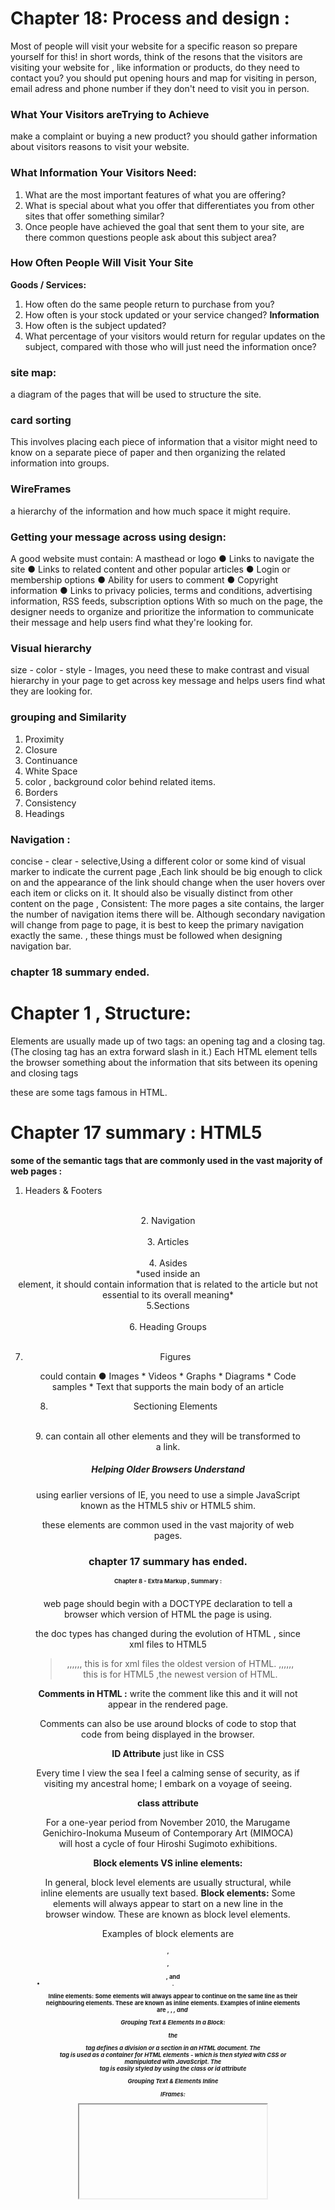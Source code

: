 # Chapter 18: Process and design :
Most of people will visit your website for a specific reason so prepare yourself for this!
in short words, think of the resons that the visitors are visiting your website for , like information or products, do they need to contact you? you should put opening hours and map for visiting in person, email adress and phone number if they don't need to visit you in person.
### What Your Visitors areTrying to Achieve 
 make a complaint or buying a new product? you should gather information about visitors reasons to visit your website.
 


 ### What Information Your Visitors Need:

1. What are the most important features of what you are offering? </br>
2. What is special about what you offer that differentiates you from other sites that offer something similar? </br>
3.  Once people have achieved the goal that sent them to your site, are there common questions people ask about this subject area? </br>

### How Often People Will Visit Your Site

**Goods / Services:**
1. How often do the same
people return to purchase
from you?
2.  How often is your stock
updated or your service
changed?
**Information**
3.  How often is the subject
updated?
4. What percentage of your
visitors would return for
regular updates on the
subject, compared with
those who will just need the
information once?

### site map: 
a diagram of the pages that will be used to structure the site.
### card sorting
This involves placing each piece of information that a visitor might need to know on a separate piece of paper and then organizing the related information into groups.

### WireFrames 
a hierarchy of the information and how much space it might require.

### Getting your message across using design:
A good website must contain:
A masthead or logo
● Links to navigate the site
● Links to related content and
other popular articles
● Login or membership options
● Ability for users to comment
● Copyright information
● Links to privacy policies,
terms and conditions,
advertising information, RSS
feeds, subscription options
With so much on the page, the
designer needs to organize and
prioritize the information to
communicate their message
and help users find what they're
looking for.


### Visual hierarchy
size - color - style - Images, you need these to make contrast and visual hierarchy in your page to get across key message and helps users find what they are looking for.


### grouping and Similarity

1. Proximity </br>
2. Closure </br>
3. Continuance </br>
4. White Space </br>
5. color , background color behind related items. </br>
6. Borders </br>
7. Consistency </br>
8. Headings </br>
 

### Navigation :
concise - clear - selective,Using a different
color or some kind of visual marker to indicate the current page ,Each link should be big enough to click on and the appearance of the link should change when the user hovers over each item or clicks on it. It should also be visually distinct from other content on the page , Consistent:  The more pages a site contains, the larger the number of navigation items there will be. Although secondary navigation will change from page to page, it is best to keep the primary navigation exactly the same.
, these things must be followed when designing navigation bar.

### chapter 18 summary ended.


# Chapter 1 , Structure:


 Elements are usually
made up of two tags: an opening tag and a closing tag. (The closing tag
has an extra forward slash in it.) Each HTML element tells the browser
something about the information that sits between its opening and
closing tags

these are some tags famous in HTML.

<html> 
<head> </head>
<title> </title>
<body>
<p> </p>
<h1> </h1> 
</body>
</html>


# Chapter 17 summary : HTML5



**some of the semantic tags that are commonly used in the vast majority of web pages :** 

1. Headers & Footers
<header> <footer> </br>
2. Navigation
<nav> </br>
3. Articles
<article> </br>
4. Asides
<aside>
 *used inside an <article>
element, it should contain
information that is related to the
article but not essential to its
overall meaning* </br>
5.Sections
<section> </br>
6. Heading Groups
<hgroup> </br>

7. Figures
<figure> <figcaption> 
could contain ● Images
* Videos
* Graphs
* Diagrams
* Code samples
* Text that supports the main
body of an article </br>


8. Sectioning Elements
<div> </br>
9. <a>  </a> can contain all other elements and they will be transformed to a link. </br>

 ##### **Helping Older Browsers Understand**


using earlier versions of IE, you
need to use a simple JavaScript
known as the HTML5 shiv or
HTML5 shim. 

these elements are common used in the vast majority of web pages.
 
### chapter 17 summary has ended.

#  Chapter 8 - Extra Markup , Summary :

web page should begin with a DOCTYPE declaration to tell a browser which version of HTML the page is using.

the doc types has changed during the evolution of HTML , since xml files to HTML5 
> <?xml version="1.0" ?> ,,,,,, this is for xml files the oldest version of HTML.
> <!DOCTYPE html> ,,,,,, this is for HTML5 ,the newest version of HTML.


**Comments in HTML :**
write the comment like this and it will not appear in the rendered page.
<!-- comment goes here -->

Comments can also be use around blocks of code to stop that code from being displayed in the browser.
 

**ID Attribute**
just like in CSS


<p id="pullquote">Every time I view the sea I feel
 a calming sense of security, as if visiting my
 ancestral home; I embark on a voyage of seeing.
</p>

**class attribute**

<p class="important">For a one-year period from
 November 2010, the Marugame Genichiro-Inokuma
 Museum of Contemporary Art (MIMOCA) will host a
 cycle of four Hiroshi Sugimoto exhibitions.</p>


**Block elements VS inline elements:**

In general, block level elements are usually structural, while inline elements are usually text based.
**Block elements:**
Some elements will always appear to start on a new line in the browser window. These are known as block level elements. 

Examples of block elements are
<h1>, <p>, <ul>, and <li>.

**Inline elements:**
Some elements will always appear to continue on the same line as their neighbouring elements. These are known as inline elements.
Examples of inline elements are
<a>, <b>, <em>, and <img>

**Grouping Text & Elements In a Block:**
<div>

the <div> tag defines a division or a section in an HTML document. The <div> tag is used as a container for HTML elements - which is then styled with CSS or manipulated with JavaScript. The <div> tag is easily styled by using the class or id attribute

**Grouping Text & Elements Inline**
<span>

**IFrames:**
<iframe>
One common use of iframes  is to embed a Google Map into a page. 
 There are a few attributes that you will need to know to use it:
*src*
The src attribute specifies the
URL of the page to show in the
frame.
*height*
The height attribute specifies
the height of the iframe in pixels.
*width*
The width attribute specifies
the width of the iframe in pixels
*scrolling* not supported in HTML5
This is important if the page inside the iframe is larger than the space you have allowed for it (using the height and width attributes.


**Information About Your Pages**

use <meta>
